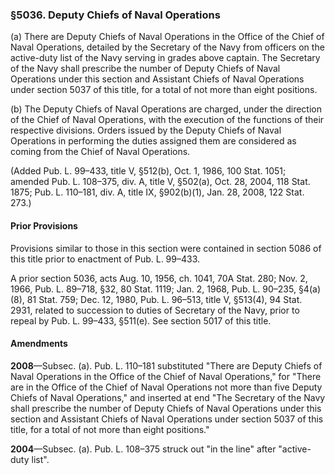 ### §5036. Deputy Chiefs of Naval Operations ###

(a) There are Deputy Chiefs of Naval Operations in the Office of the Chief of Naval Operations, detailed by the Secretary of the Navy from officers on the active-duty list of the Navy serving in grades above captain. The Secretary of the Navy shall prescribe the number of Deputy Chiefs of Naval Operations under this section and Assistant Chiefs of Naval Operations under section 5037 of this title, for a total of not more than eight positions.

(b) The Deputy Chiefs of Naval Operations are charged, under the direction of the Chief of Naval Operations, with the execution of the functions of their respective divisions. Orders issued by the Deputy Chiefs of Naval Operations in performing the duties assigned them are considered as coming from the Chief of Naval Operations.

(Added Pub. L. 99–433, title V, §512(b), Oct. 1, 1986, 100 Stat. 1051; amended Pub. L. 108–375, div. A, title V, §502(a), Oct. 28, 2004, 118 Stat. 1875; Pub. L. 110–181, div. A, title IX, §902(b)(1), Jan. 28, 2008, 122 Stat. 273.)

#### Prior Provisions ####

Provisions similar to those in this section were contained in section 5086 of this title prior to enactment of Pub. L. 99–433.

A prior section 5036, acts Aug. 10, 1956, ch. 1041, 70A Stat. 280; Nov. 2, 1966, Pub. L. 89–718, §32, 80 Stat. 1119; Jan. 2, 1968, Pub. L. 90–235, §4(a)(8), 81 Stat. 759; Dec. 12, 1980, Pub. L. 96–513, title V, §513(4), 94 Stat. 2931, related to succession to duties of Secretary of the Navy, prior to repeal by Pub. L. 99–433, §511(e). See section 5017 of this title.

#### Amendments ####

**2008**—Subsec. (a). Pub. L. 110–181 substituted "There are Deputy Chiefs of Naval Operations in the Office of the Chief of Naval Operations," for "There are in the Office of the Chief of Naval Operations not more than five Deputy Chiefs of Naval Operations," and inserted at end "The Secretary of the Navy shall prescribe the number of Deputy Chiefs of Naval Operations under this section and Assistant Chiefs of Naval Operations under section 5037 of this title, for a total of not more than eight positions."

**2004**—Subsec. (a). Pub. L. 108–375 struck out "in the line" after "active-duty list".